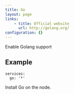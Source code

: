 ```yaml
---
title: Go
layout: page
links:
    - title: Official website
      url: http://golang.org/
configuration: {}
---
```

Enable Golang support

## Example

    services:
      go: '*'

Install Go on the node.